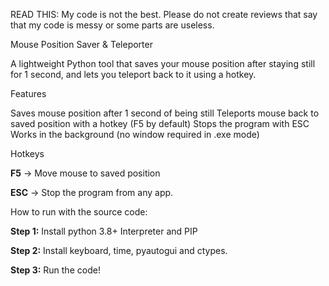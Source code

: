 READ THIS:
My code is not the best. Please do not create reviews that say that my code is messy or some parts are useless.

Mouse Position Saver & Teleporter

A lightweight Python tool that saves your mouse position after staying still for 1 second, and lets you teleport back to it using a hotkey.

Features

Saves mouse position after 1 second of being still
Teleports mouse back to saved position with a hotkey (F5 by default)
Stops the program with ESC
Works in the background (no window required in .exe mode)

Hotkeys

**F5** → Move mouse to saved position

**ESC** → Stop the program from any app.

How to run with the source code:

**Step 1:**
Install python 3.8+ Interpreter and PIP

**Step 2:**
Install keyboard, time, pyautogui and ctypes.

**Step 3:**
Run the code!
